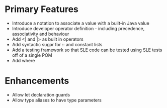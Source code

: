 # Primary Features

* Introduce a notation to associate a value with a built-in Java value
* Introduce developer operator definition - including precedence, associativity and behaviour
* Add <| and |> as built in operators
* Add syntactic sugar for :: and constant lists
* Add a testing framework so that SLE code can be tested using SLE tests off of a single POM
* Add where



# Enhancements

* Allow let declaration guards
* Allow type aliases to have type parameters
